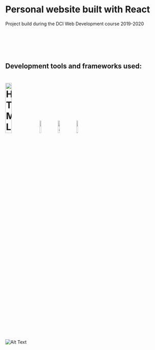 # Personal website built with React

Project build during the DCI Web Development course 2019-2020

<br>
<br>
<br>
<br>

## Development tools and frameworks used:

<h1>
<img src="https://imgur.com/T1TApg1.png" alt="HTML, CSS ,JS" width="20%">
<img src="https://imgur.com/fZuu2v0.png" alt="React" width="10%">
<img src="https://imgur.com/plyrZV7.png" alt="Sass" width="10%">
<img src="https://imgur.com/lXP1Rph.png" alt="JSON" width="10%">
</h1>

<!-- <img src="https://media.giphy.com/media/IbOiFIJcSlHW2rgVUa/giphy.gif" alt="Yass" width="50%"> -->

![Alt Text](https://media.giphy.com/media/IbOiFIJcSlHW2rgVUa/giphy.gif)
